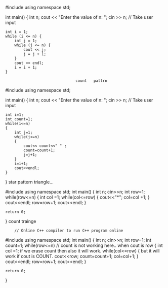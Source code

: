 
#include <iostream>
using namespace std;

int main() {
    int n;
    cout << "Enter the value of n: ";
    cin >> n;  // Take user input

    int i = 1;
    while (i <= n) {
        int j = 1;
        while (j <= n) {
            cout << j;
            j = j + 1;
        }
        cout << endl;
        i = i + 1;
    }

                                   count   pattrn
                                   
#include <iostream>
using namespace std;

int main() {
    int n;
    cout << "Enter the value of n: ";
    cin >> n;  // Take user input

    int i=1;
    int count=1;
    while(i<=n)
    {
        int j=1;
        while(j<=n)
        {
            cout<< count<<" " ;
            count=count+1;
            j=j+1;
        }
        i=i+1;
        cout<<endl;
    }
} 
                         star pattern triangle...

#include <iostream>
using namespace std;
int main() {
    int n;
    cin>>n;
    int row=1;
    while(row<=n)
    {
     int col =1;
     while(col<=row)
     {
        cout<<"*";
        col=col +1;
    }
      cout<<endl;
   row=row+1;
   cout<<endl;
}

    return 0;
}
                              count trainge


        // Online C++ compiler to run C++ program online
#include <iostream>
using namespace std;
int main() {
    int n;
    cin>>n;
    int row=1;
    int count=1;
    while(row<=n)                               // count is not working here.. when cout is row
    {
     int col =1;                                      if we erase count then also it will work.
     while(col<=row)
     {                                                  but it will work if cout is COUNT.
        cout<<row;
        count=count+1;
        col=col+1;
    }
      cout<<endl;
   row=row+1;
   cout<<endl;
}

    return 0;
}






